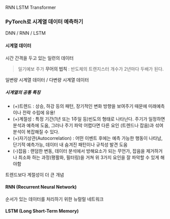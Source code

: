 RNN LSTM Transformer


### PyTorch로 시계열 데이터 예측하기
DNN / RNN / LSTM

#### 시계열 데이터
시간 간격을 두고 있는 일련의 데이터
>일기예보
>주가
>**무어의 법칙** : 반도체의 트랜지스터 개수가 2년마다 두배가 된다.

일변량 시계열 데이터 / 다변량 시계열 데이터

##### 시계열의 공통 특징
- (+)트렌드 : 상승, 하강 등의 패턴, 장기적인 변화 방향을 보여주기 때문에 미래예측이나 전략 수립에 유용!
- (+)계절성 : 특정 기간(1년 또는 1주일 등)빈도의 형태로 나타난다. 주기가 일정하면 분석과 예측에 도움, 그러나 주기 파악 어렵다면 다른 요인 (트렌드나 잡음)과 섞여 분석이 복잡해질 수 있다.
- (+)자기상관(Autocorrelation) : 어떤 이벤트 후에는 예측 가능한 행동이 나타남, 단기적 예측가능, 데이터 내 숨겨진 패턴이나 규칙성 발견 도움
- (-)잡음 : 랜덤한 변동, 데이터 분석에서 방해요소가 되는 무언가, 잡음을 제거하거나 최소화 하는 과정(평활화, 필터링)을 거쳐 위 3가지 요인을 잘 파악할 수 있게 해야함

트렌드보다 계절성이 더 큰 개념

#### RNN (Recurrent Neural Network)
순서가 있는 데이터를 처리하기 위한 뉴럴럴 네트워크

#### LSTM (Long Short-Term Memory)



